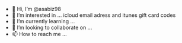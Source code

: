 - 👋 Hi, I’m @asabiz98
- 👀 I’m interested in ... icloud email adress and itunes gift card codes
- 🌱 I’m currently learning ...
- 💞️ I’m looking to collaborate on ...
- 📫 How to reach me ...

<!---
asabiz98/asabiz98 is a ✨ special ✨ repository because its `README.md` (this file) appears on your GitHub profile.
You can click the Preview link to take a look at your changes.
--->
